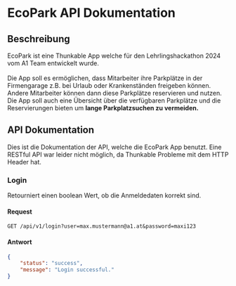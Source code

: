 
# EcoPark API Dokumentation

## Beschreibung
EcoPark ist eine Thunkable App welche für den Lehrlingshackathon 2024 vom A1 Team entwickelt wurde.<br><br>
Die App soll es ermöglichen, dass Mitarbeiter ihre Parkplätze in der Firmengarage z.B. bei Urlaub oder Krankenständen freigeben können. Andere Mitarbeiter können dann diese Parkplätze reservieren und nutzen. Die App soll auch eine Übersicht über die verfügbaren Parkplätze und die Reservierungen bieten um <b>lange Parkplatzsuchen zu vermeiden.</b>

## API Dokumentation
Dies ist die Dokumentation der API, welche die EcoPark App benutzt. Eine RESTful API war leider nicht möglich, da Thunkable Probleme mit dem HTTP Header hat.

### Login
Retourniert einen boolean Wert, ob die Anmeldedaten korrekt sind.
#### Request
```http
GET /api/v1/login?user=max.mustermann@a1.at&password=maxi123
```
#### Antwort
```json
{
    "status": "success",
    "message": "Login successful."
}
```


